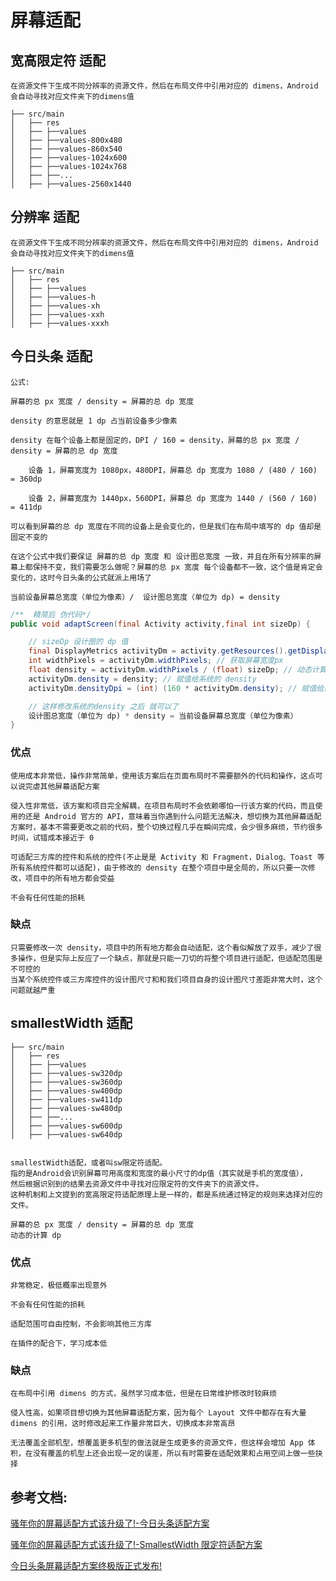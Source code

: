 # 屏幕适配

## 宽高限定符 适配

    在资源文件下生成不同分辨率的资源文件，然后在布局文件中引用对应的 dimens，Android 会自动寻找对应文件夹下的dimens值

    ├── src/main
    │   ├── res
    │   ├── ├──values
    │   ├── ├──values-800x480
    │   ├── ├──values-860x540
    │   ├── ├──values-1024x600
    │   ├── ├──values-1024x768
    │   ├── ├──...
    │   ├── ├──values-2560x1440

## 分辨率 适配

    在资源文件下生成不同分辨率的资源文件，然后在布局文件中引用对应的 dimens，Android 会自动寻找对应文件夹下的dimens值

    ├── src/main
    │   ├── res
    │   ├── ├──values
    │   ├── ├──values-h
    │   ├── ├──values-xh
    │   ├── ├──values-xxh
    │   ├── ├──values-xxxh

## 今日头条 适配

    公式: 

    屏幕的总 px 宽度 / density = 屏幕的总 dp 宽度

    density 的意思就是 1 dp 占当前设备多少像素

    density 在每个设备上都是固定的，DPI / 160 = density，屏幕的总 px 宽度 / density = 屏幕的总 dp 宽度

        设备 1，屏幕宽度为 1080px，480DPI，屏幕总 dp 宽度为 1080 / (480 / 160) = 360dp

        设备 2，屏幕宽度为 1440px，560DPI，屏幕总 dp 宽度为 1440 / (560 / 160) = 411dp

    可以看到屏幕的总 dp 宽度在不同的设备上是会变化的，但是我们在布局中填写的 dp 值却是固定不变的

    在这个公式中我们要保证 屏幕的总 dp 宽度 和 设计图总宽度 一致，并且在所有分辨率的屏幕上都保持不变，我们需要怎么做呢？屏幕的总 px 宽度 每个设备都不一致，这个值是肯定会变化的，这时今日头条的公式就派上用场了

    当前设备屏幕总宽度（单位为像素）/  设计图总宽度（单位为 dp) = density

``` java
/**  精简后 伪代码*/
public void adaptScreen(final Activity activity,final int sizeDp) {

    // sizeDp 设计图的 dp 值
    final DisplayMetrics activityDm = activity.getResources().getDisplayMetrics();
    int widthPixels = activityDm.widthPixels; // 获取屏幕宽度px
    float density = activityDm.widthPixels / (float) sizeDp; // 动态计算 density
    activityDm.density = density; // 赋值给系统的 density
    activityDm.densityDpi = (int) (160 * activityDm.density); // 赋值给系统的 densityDpi

    // 这样修改系统的density 之后 就可以了
    设计图总宽度（单位为 dp) * density = 当前设备屏幕总宽度（单位为像素）
}
```

### 优点

    使用成本非常低，操作非常简单，使用该方案后在页面布局时不需要额外的代码和操作，这点可以说完虐其他屏幕适配方案

    侵入性非常低，该方案和项目完全解耦，在项目布局时不会依赖哪怕一行该方案的代码，而且使用的还是 Android 官方的 API，意味着当你遇到什么问题无法解决，想切换为其他屏幕适配方案时，基本不需要更改之前的代码，整个切换过程几乎在瞬间完成，会少很多麻烦，节约很多时间，试错成本接近于 0

    可适配三方库的控件和系统的控件(不止是是 Activity 和 Fragment，Dialog、Toast 等所有系统控件都可以适配)，由于修改的 density 在整个项目中是全局的，所以只要一次修改，项目中的所有地方都会受益

    不会有任何性能的损耗

### 缺点

    只需要修改一次 density，项目中的所有地方都会自动适配，这个看似解放了双手，减少了很多操作，但是实际上反应了一个缺点，那就是只能一刀切的将整个项目进行适配，但适配范围是不可控的
    当某个系统控件或三方库控件的设计图尺寸和和我们项目自身的设计图尺寸差距非常大时，这个问题就越严重


## smallestWidth 适配

    ├── src/main
    │   ├── res
    │   ├── ├──values
    │   ├── ├──values-sw320dp
    │   ├── ├──values-sw360dp
    │   ├── ├──values-sw400dp
    │   ├── ├──values-sw411dp
    │   ├── ├──values-sw480dp
    │   ├── ├──...
    │   ├── ├──values-sw600dp
    │   ├── ├──values-sw640dp


    smallestWidth适配，或者叫sw限定符适配。
    指的是Android会识别屏幕可用高度和宽度的最小尺寸的dp值（其实就是手机的宽度值），
    然后根据识别到的结果去资源文件中寻找对应限定符的文件夹下的资源文件。
    这种机制和上文提到的宽高限定符适配原理上是一样的，都是系统通过特定的规则来选择对应的文件。

    屏幕的总 px 宽度 / density = 屏幕的总 dp 宽度
    动态的计算 dp

### 优点

    非常稳定，极低概率出现意外

    不会有任何性能的损耗

    适配范围可自由控制，不会影响其他三方库

    在插件的配合下，学习成本低

### 缺点

    在布局中引用 dimens 的方式，虽然学习成本低，但是在日常维护修改时较麻烦

    侵入性高，如果项目想切换为其他屏幕适配方案，因为每个 Layout 文件中都存在有大量 dimens 的引用，这时修改起来工作量非常巨大，切换成本非常高昂

    无法覆盖全部机型，想覆盖更多机型的做法就是生成更多的资源文件，但这样会增加 App 体积，在没有覆盖的机型上还会出现一定的误差，所以有时需要在适配效果和占用空间上做一些抉择


## 参考文档:

[骚年你的屏幕适配方式该升级了!-今日头条适配方案](https://juejin.im/post/5b7a29736fb9a019d53e7ee2)

[骚年你的屏幕适配方式该升级了!-SmallestWidth 限定符适配方案](https://juejin.im/post/5ba197e46fb9a05d0b142c62)

[今日头条屏幕适配方案终极版正式发布!](https://juejin.im/post/5bce688e6fb9a05cf715d1c2)

